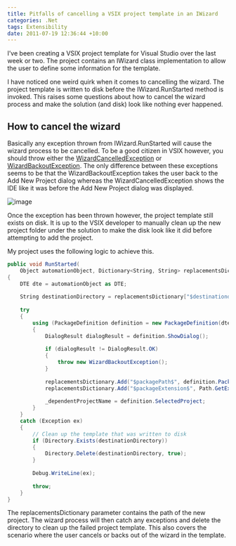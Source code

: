 ```yaml
---
title: Pitfalls of cancelling a VSIX project template in an IWizard
categories: .Net
tags: Extensibility
date: 2011-07-19 12:36:44 +10:00
---
```


I’ve been creating a VSIX project template for Visual Studio over the last week or two. The project contains an IWizard class implementation to allow the user to define some information for the template. 

I have noticed one weird quirk when it comes to cancelling the wizard. The project template is written to disk before the IWizard.RunStarted method is invoked. This raises some questions about how to cancel the wizard process and make the solution (and disk) look like nothing ever happened.

<!--more-->

## How to cancel the wizard

Basically any exception thrown from IWizard.RunStarted will cause the wizard process to be cancelled. To be a good citizen in VSIX however, you should throw either the [WizardCancelledException][0] or [WizardBackoutException][1]. The only difference between these exceptions seems to be that the WizardBackoutException takes the user back to the Add New Project dialog whereas the WizardCancelledException shows the IDE like it was before the Add New Project dialog was displayed.

![image][2]

Once the exception has been thrown however, the project template still exists on disk. It is up to the VSIX developer to manually clean up the new project folder under the solution to make the disk look like it did before attempting to add the project. 

My project uses the following logic to achieve this.

```csharp
public void RunStarted(
    Object automationObject, Dictionary<String, String> replacementsDictionary, WizardRunKind runKind, Object[] customParams)
{
    DTE dte = automationObject as DTE;
    
    String destinationDirectory = replacementsDictionary["$destinationdirectory$"];
    
    try
    {
        using (PackageDefinition definition = new PackageDefinition(dte, destinationDirectory))
        {
            DialogResult dialogResult = definition.ShowDialog();
    
            if (dialogResult != DialogResult.OK)
            {
                throw new WizardBackoutException();
            }
    
            replacementsDictionary.Add("$packagePath$", definition.PackagePath);
            replacementsDictionary.Add("$packageExtension$", Path.GetExtension(definition.PackagePath));
    
            _dependentProjectName = definition.SelectedProject;
        }
    }
    catch (Exception ex)
    {
        // Clean up the template that was written to disk
        if (Directory.Exists(destinationDirectory))
        {
            Directory.Delete(destinationDirectory, true);
        }
    
        Debug.WriteLine(ex);
    
        throw;
    }
}
```

The replacementsDictionary parameter contains the path of the new project. The wizard process will then catch any exceptions and delete the directory to clean up the failed project template. This also covers the scenario where the user cancels or backs out of the wizard in the template.

[0]: http://msdn.microsoft.com/en-us/library/microsoft.visualstudio.templatewizard.wizardcancelledexception.aspx
[1]: http://msdn.microsoft.com/en-us/library/microsoft.visualstudio.templatewizard.wizardbackoutexception.aspx
[2]: /files/image_122.png
